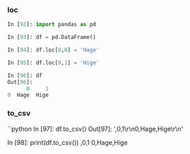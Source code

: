 ### loc

```python
In [92]: import pandas as pd

In [93]: df = pd.DataFrame()

In [94]: df.loc[0,0] = 'Hage'

In [95]: df.loc[0,1] = 'Hige'

In [96]: df
Out[96]: 
      0     1
0  Hage  Hige
```

### to_csv

``python
In [97]: df.to_csv()
Out[97]: ',0,1\r\n0,Hage,Hige\r\n'

In [98]: print(df.to_csv())
,0,1
0,Hage,Hige
```

